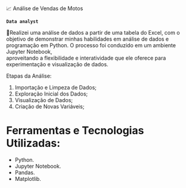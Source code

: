 📈 Análise de Vendas de Motos

**`Data analyst`**

👋Realizei uma análise de dados a partir de uma tabela do Excel, com o objetivo de demonstrar minhas habilidades em análise de dados e programação em Python. O processo foi conduzido em um ambiente Jupyter Notebook,  
aproveitando a flexibilidade e interatividade que ele oferece para experimentação e visualização de dados.

Etapas da Análise:
1. Importação e Limpeza de Dados;
2. Exploração Inicial dos Dados;
3. Visualização de Dados;
4. Criação de Novas Variáveis;

# Ferramentas e Tecnologias Utilizadas:
* Python.
* Jupyter Notebook.
* Pandas.
* Matplotlib.
